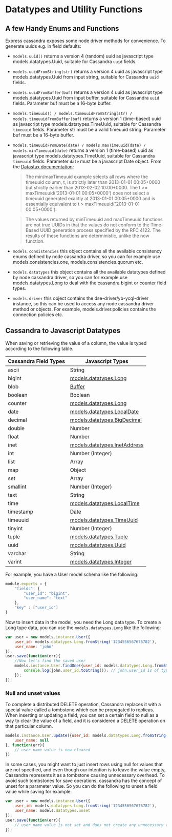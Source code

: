 # Datatypes and Utility Functions

## A few Handy Enums and Functions

Express cassandra exposes some node driver methods for convenience. To generate uuids e.g. in field defaults:

*   `models.uuid()`
    returns a version 4 (random) uuid as javascript type models.datatypes.Uuid, suitable for Cassandra `uuid` fields.
*   `models.uuidFromString(str)`
    returns a version 4 uuid as javascript type models.datatypes.Uuid from input string, suitable for Cassandra `uuid` fields.
*   `models.uuidFromBuffer(buf)`
    returns a version 4 uuid as javascript type models.datatypes.Uuid from input buffer, suitable for Cassandra `uuid` fields. Parameter buf must be a 16-byte buffer.
*   `models.timeuuid() / models.timeuuidFromString(str) / models.timeuuidFromBuffer(buf)`
    returns a version 1 (time-based) uuid as javascript type models.datatypes.TimeUuid, suitable for Cassandra `timeuuid` fields. Parameter str must be a valid timeuuid string. Parameter buf must be a 16-byte buffer.
*   `models.timeuuidFromDate(date) / models.maxTimeuuid(date) / models.minTimeuuid(date)`
    returns a version 1 (time-based) uuid as javascript type models.datatypes.TimeUuid, suitable for Cassandra `timeuuid` fields. Parameter `date` must be a javascript Date object. From the [Datastax documentation](https://docs.datastax.com/en/cql/3.3/cql/cql_reference/timeuuid_functions_r.html):

    > The min/maxTimeuuid example selects all rows where the timeuuid column, t, is strictly later than 2013-01-01 00:05+0000 but strictly earlier than 2013-02-02 10:00+0000. The t >= maxTimeuuid('2013-01-01 00:05+0000') does not select a timeuuid generated exactly at 2013-01-01 00:05+0000 and is essentially equivalent to t > maxTimeuuid('2013-01-01 00:05+0000').

    > The values returned by minTimeuuid and maxTimeuuid functions are not true UUIDs in that the values do not conform to the Time-Based UUID generation process specified by the RFC 4122. The results of these functions are deterministic, unlike the now function.

*   `models.consistencies`
    this object contains all the available consistency enums defined by node cassandra driver, so you can for example use models.consistencies.one, models.consistencies.quorum etc.
*   `models.datatypes`
    this object contains all the available datatypes defined by node cassandra driver, so you can for example use
    models.datatypes.Long to deal with the cassandra bigint or counter field types.
*   `models.driver`
    this object contains the dse-driver/yb-ycql-driver instance, so this can be used to access any node cassandra driver method or objects. For example, models.driver.policies contains the connection policies etc.


## Cassandra to Javascript Datatypes

When saving or retrieving the value of a column, the value is typed according to the following table.

| Cassandra Field Types  |  Javascript Types                 |
|------------------------|-----------------------------------|
|     ascii              |     String                        |
|     bigint             |     [models.datatypes.Long](https://google.github.io/closure-library/api/goog.math.Long.html)|
|     blob               |     [Buffer](https://nodejs.org/api/buffer.html)|
|     boolean            |     Boolean                       |
|     counter            |     [models.datatypes.Long](https://google.github.io/closure-library/api/goog.math.Long.html)|
|     date               |     [models.datatypes.LocalDate](http://docs.datastax.com/en/developer/nodejs-driver/3.3/api/module.types/class.LocalDate/)|
|     decimal            |     [models.datatypes.BigDecimal](http://docs.datastax.com/en/developer/nodejs-driver/3.3/api/module.types/class.BigDecimal/)|
|     double             |     Number                        |
|     float              |     Number                        |
|     inet               |     [models.datatypes.InetAddress](http://docs.datastax.com/en/developer/nodejs-driver/3.3/api/module.types/class.InetAddress/)|
|     int                |     Number (Integer)              |
|     list               |     Array                         |
|     map                |     Object                        |
|     set                |     Array                         |
|     smallint           |     Number (Integer)|
|     text               |     String                        |
|     time               |     [models.datatypes.LocalTime](http://docs.datastax.com/en/developer/nodejs-driver/3.3/api/module.types/class.LocalTime/)|
|     timestamp          |     Date                          |
|     timeuuid           |     [models.datatypes.TimeUuid](http://docs.datastax.com/en/developer/nodejs-driver/3.3/api/module.types/class.TimeUuid/)|
|     tinyint            |     Number (Integer)|
|     tuple              |     [models.datatypes.Tuple](http://docs.datastax.com/en/developer/nodejs-driver/3.3/api/module.types/class.Tuple/)|
|     uuid               |     [models.datatypes.Uuid](http://docs.datastax.com/en/developer/nodejs-driver/3.3/api/module.types/class.Uuid/)|
|     varchar            |     String                        |
|     varint             |     [models.datatypes.Integer](http://docs.datastax.com/en/developer/nodejs-driver/3.3/api/module.types/class.Integer/)|


For example, you have a User model schema like the following:

```js
module.exports = {
    "fields": {
        "user_id": "bigint",
        "user_name": "text"
    },
    "key" : ["user_id"]
}
```

Now to insert data in the model, you need the Long data type. To create a Long type data, you can use the `models.datatypes.Long` like the following:

```js
var user = new models.instance.User({
    user_id: models.datatypes.Long.fromString('1234556567676782'),
    user_name: 'john'
});
user.save(function(err){
    //Now let's find the saved user
    models.instance.User.findOne({user_id: models.datatypes.Long.fromString('1234556567676782')}, function(err, john){
        console.log(john.user_id.toString()); // john.user_id is of type Long.
    });
});
```

### Null and unset values

To complete a distributed DELETE operation, Cassandra replaces it with a special value called a tombstone which can be propagated to replicas. When inserting or updating a field, you can set a certain field to null as a way to clear the value of a field, and it is considered a DELETE operation on that particular column.

```js
models.instance.User.update({user_id: models.datatypes.Long.fromString('1234556567676782')}, {
    user_name: null
}, function(err){
    // user_name value is now cleared
})
```

In some cases, you might want to just insert rows using null for values that are not specified, and even though our intention is to leave the value empty, Cassandra represents it as a tombstone causing unnecessary overhead. To avoid such tombstones for save operations, cassandra has the concept of unset for a parameter value. So you can do the following to unset a field value while saving for example:

```js
var user = new models.instance.User({
    user_id: models.datatypes.Long.fromString('1234556567676782'),
    user_name: models.datatypes.unset
});
user.save(function(err){
    // user_name value is not set and does not create any unnecessary tombstone overhead
});
```
